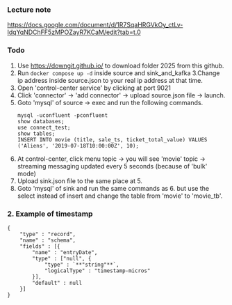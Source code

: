 ### Lecture note
https://docs.google.com/document/d/1R7SqaHRGVkOy_ctLv-IdqYqNDChFF5zMPOZayR7KCaM/edit?tab=t.0

### Todo
1. Use https://downgit.github.io/ to download folder 2025 from this github.
2. Run ```docker compose up -d``` inside source and sink_and_kafka
3.Change ip address inside source.json to your real ip address at that time.
4. Open 'control-center service' by clicking at port 9021
5. Click 'connector' -> 'add connector' -> upload source.json file -> launch.
6. Goto 'mysql' of source -> exec and run the following commands.
   ```
   mysql -uconfluent -pconfluent
   show databases;
   use connect_test;
   show tables;
   INSERT INTO movie (title, sale_ts, ticket_total_value) VALUES ('Aliens', '2019-07-18T10:00:00Z', 10);
   ```
7. At control-center, click menu topic -> you will see 'movie' topic -> streaming messaging updated every 5 seconds (because of 'bulk' mode)
8. Upload sink.json file to the same place at 5.
9. Goto 'mysql' of sink and run the same commands as 6. but use the select instead of insert and change the table from 'movie' to 'movie_tb'.

### 2. Example of timestamp
```
{
    "type" : "record",
    "name" : "schema",
    "fields" : [{
        "name" : "entryDate",
        "type" : ["null", {
            "type" : `**"string"**`,
            "logicalType" : "timestamp-micros"
        }],
        "default" : null
    }]
}
```
